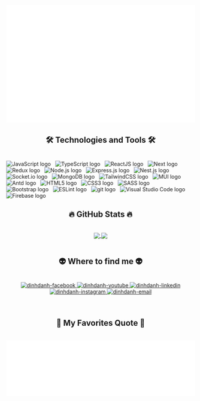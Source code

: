 <!-- Trungquandev -->
<a href="#" target="_blank">
  <img src="svg/dinhdanh.svg" width="1200" alt="dinhdanh" />
</a>

<h2 align="center">🛠 Technologies and Tools 🛠</h2>
<br>
<!-- https://simpleicons.org/ -->
<span><img src="https://img.shields.io/badge/JavaScript-282C34?logo=javascript&logoColor=F7DF1E" alt="JavaScript logo" title="JavaScript" height="25" /></span>
&nbsp;
<span><img src="https://img.shields.io/badge/TypeScript-282C34?logo=typescript&logoColor=3178C6" alt="TypeScript logo" title="TypeScript" height="25" /></span>
&nbsp;
<span><img src="https://img.shields.io/badge/ReactJS-282C34?logo=react&logoColor=61DAFB" alt="ReactJS logo" title="ReactJS" height="25" /></span>
&nbsp;
<span><img src="https://img.shields.io/badge/NextJS-282C34?logo=nextdotjs&logoColor=#000000" alt="Next logo" title="ReactJS" height="25" /></span>
&nbsp;
<span><img src="https://img.shields.io/badge/Redux-282C34?logo=redux&logoColor=764ABC" alt="Redux logo" title="Redux" height="25" /></span>
&nbsp;
<span><img src="https://img.shields.io/badge/Node.js-282C34?logo=node.js&logoColor=00F200" alt="Node.js logo" title="Node.js" height="25" /></span>
&nbsp;
<span><img src="https://img.shields.io/badge/Express-282C34?logo=express&logoColor=FFFFFF" alt="Express.js logo" title="Express.js" height="25" /></span>
&nbsp;
<span><img src="https://img.shields.io/badge/NestJS-282C34?logo=nestjs&logoColor=#E0234E" alt="Nest.js logo" title="Express.js" height="25" /></span>
&nbsp;
<span><img src="https://img.shields.io/badge/Socket.io-282C34?logo=socket.io&logoColor=#010101" alt="Socket.io logo" title="Express.js" height="25" /></span>
&nbsp;
<span><img src="https://img.shields.io/badge/MongoDB-282C34?logo=mongodb&logoColor=47A248" alt="MongoDB logo" title="MongoDB" height="25" /></span>
&nbsp;
<span><img src="https://img.shields.io/badge/Tailwind%20CSS-282C34?logo=tailwind-css&logoColor=#0170FE" alt="TailwindCSS logo" title="TailwindCSS" height="25" /></span>
&nbsp;
<span><img src="https://img.shields.io/badge/MUI%20CSS-282C34?logo=mui&logoColor=##007FFF" alt="MUI logo" title="TailwindCSS" height="25" /></span>
&nbsp;
<span><img src="https://img.shields.io/badge/Antd%20CSS-282C34?logo=antdesign&logoColor=#0170FE" alt="Antd logo" title="TailwindCSS" height="25" /></span>
&nbsp;
<span><img src="https://img.shields.io/badge/HTML5-282C34?logo=html5&logoColor=E34F26" alt="HTML5 logo" title="HTML5" height="25" /></span>
&nbsp;
<span><img src="https://img.shields.io/badge/CSS3-282C34?logo=css3&logoColor=1572B6" alt="CSS3 logo" title="CSS3" height="25" /></span>
&nbsp;
<span><img src="https://img.shields.io/badge/Sass-282C34?logo=sass&logoColor=CC6699" alt="SASS logo" title="SASS" height="25" /></span>
&nbsp;
<span><img src="https://img.shields.io/badge/Bootstrap-282C34?logo=bootstrap&logoColor=7952B3" alt="Bootstrap logo" title="Bootstrap" height="25" /></span>
&nbsp;
<span><img src="https://img.shields.io/badge/ESLint-282C34?logo=eslint&logoColor=4B32C3" alt="ESLint logo" title="ESLint" height="25" /></span>
&nbsp;
<span><img src="https://img.shields.io/badge/git-282C34?logo=git&logoColor=F05032" alt="git logo" title="git" height="25" /></span>
&nbsp;
<span><img src="https://img.shields.io/badge/VS%20Code-282C34?logo=visual-studio-code&logoColor=007ACC" alt="Visual Studio Code logo" title="Visual Studio Code" height="25" /></span>
&nbsp;
<span><img src="https://img.shields.io/badge/Firebase-282C34?logo=firebase&logoColor=FFCA28" alt="Firebase logo" title="Firebase" height="25" /></span>
&nbsp;

<br>
<h2 align="center">🔥 GitHub Stats 🔥</h2>
<!-- https://github.com/anuraghazra/github-readme-stats -->
<br>
<div align=center>
  <a href="#" title="DinhDanh">
    <img width="315" align="center" src="https://github-readme-stats.vercel.app/api/top-langs/?username=trandinhdanh&hide=c%23,powershell,Mathematica,Ruby,Objective-C,Objective-C%2b%2b,Cuda&title_color=61dafb&text_color=ffffff&icon_color=61dafb&bg_color=20232a&langs_count=8&layout=compact&border_color=61dafb&hide_border=true" />
  </a>
  <a href="#" title="DinhDanh">
    <img align="center" width="434" src="https://github-readme-stats.vercel.app/api?username=trandinhdanh&show_icons=true&theme=react&border_color=61dafb&hide_border=true" />
  </a>
</div>

<br>
<h2 align="center">👽 Where to find me 👽</h2>
<br>
<!-- https://icons8.com -->
<div align="center">
  <a href="https://www.facebook.com/tddanh18/" target="blank">
    <img src="https://img.icons8.com/bubbles/100/000000/facebook-new.png" alt="dinhdanh-facebook" />
  </a>
  <a href="https://www.youtube.com/channel/UCldpur_JT2a6a_HtKJLyQJA" target="blank">
    <img src="https://img.icons8.com/bubbles/100/000000/youtube-squared.png" alt="dinhdanh-youtube" />
  </a>
  <a href="https://www.linkedin.com/in/tran-dinh-danh/" target="blank">
    <img src="https://img.icons8.com/bubbles/100/000000/linkedin.png" alt="dinhdanh-linkedin" />
  </a>
  <a href="https://www.instagram.com/tddanh/?theme=dark" target="blank">
    <img src="https://img.icons8.com/bubbles/100/000000/instagram.png" alt="dinhdanh-instagram" />
  </a>
  <a href="mailto:dinhdanh183@gmail.com" target="top">
    <img src="https://img.icons8.com/bubbles/100/000000/apple-mail.png" alt="dinhdanh-email" />
  </a>
</div>

<br>

<br>
<h2 align="center">📑 My Favorites Quote 📑</h2>
<br>
<a href="#" target="_blank">
  <img src="svg/dinhdanh-quotes.svg" width="846" height="150" alt="dinhdanhdev" />
</a>
